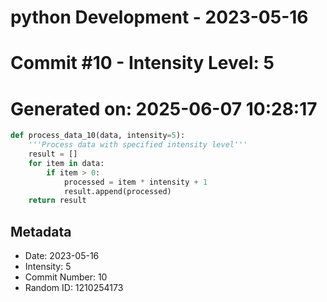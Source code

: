﻿# python Development - 2023-05-16
# Commit #10 - Intensity Level: 5
# Generated on: 2025-06-07 10:28:17
```python
def process_data_10(data, intensity=5):
    '''Process data with specified intensity level'''
    result = []
    for item in data:
        if item > 0:
            processed = item * intensity + 1
            result.append(processed)
    return result
```
## Metadata
- Date: 2023-05-16
- Intensity: 5
- Commit Number: 10
- Random ID: 1210254173
